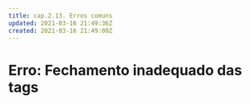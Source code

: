 ```yaml
---
title: cap.2.13. Erros comuns
updated: 2021-03-16 21:49:36Z
created: 2021-03-16 21:49:00Z
---
```


# Erro: Fechamento inadequado das tags